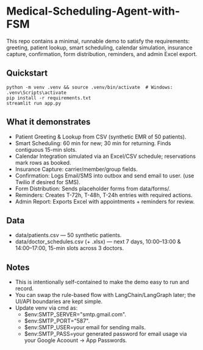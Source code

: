 # Medical-Scheduling-Agent-with-FSM
This repo contains a minimal, runnable demo to satisfy the requirements: greeting, patient lookup, smart scheduling, calendar simulation, insurance capture, confirmation, form distribution, reminders, and admin Excel export.

## Quickstart
```
python -m venv .venv && source .venv/bin/activate  # Windows: .venv\Scripts\activate
pip install -r requirements.txt
streamlit run app.py
```

## What it demonstrates
* Patient Greeting & Lookup from CSV (synthetic EMR of 50 patients).
* Smart Scheduling: 60 min for new; 30 min for returning. Finds contiguous 15-min slots.
* Calendar Integration simulated via an Excel/CSV schedule; reservations mark rows as booked.
* Insurance Capture: carrier/member/group fields.
* Confirmation: Logs Email/SMS into outbox and send email to user. (use Twilio if desired for SMS).
* Form Distribution: Sends placeholder forms from data/forms/.
* Reminders: Creates T-72h, T-48h, T-24h entries with required actions.
* Admin Report: Exports Excel with appointments + reminders for review.

## Data
* data/patients.csv — 50 synthetic patients.
* data/doctor_schedules.csv (+ .xlsx) — next 7 days, 10:00–13:00 & 14:00–17:00, 15-min slots across 3 doctors.

## Notes
* This is intentionally self-contained to make the demo easy to run and record.
* You can swap the rule-based flow with LangChain/LangGraph later; the UI/API boundaries are kept simple.
* Update venv via cmd as:
  * $env:SMTP_SERVER="smtp.gmail.com".
  * $env:SMTP_PORT="587".
  * $env:SMTP_USER=your email for sending mails.
  * $env:SMTP_PASS=your generated password for email usage via your Google Acoount -> App Passwords.
